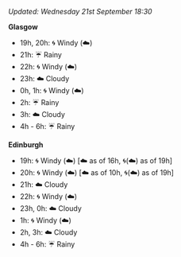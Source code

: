 *Updated: Wednesday 21st September 18:30*

**Glasgow**

* 19h, 20h: :cyclone: Windy (:cloud:)
* 21h: :umbrella: Rainy
* 22h: :cyclone: Windy (:cloud:)
* 23h: :cloud: Cloudy
* 0h, 1h: :cyclone: Windy (:cloud:)
* 2h: :umbrella: Rainy
* 3h: :cloud: Cloudy
* 4h - 6h: :umbrella: Rainy

**Edinburgh**

* 19h: :cyclone: Windy (:cloud:) [:cloud: as of 16h, :cyclone:(:cloud:) as of 19h]
* 20h: :cyclone: Windy (:cloud:) [:cloud: as of 10h, :cyclone:(:cloud:) as of 19h]
* 21h: :cloud: Cloudy
* 22h: :cyclone: Windy (:cloud:)
* 23h, 0h: :cloud: Cloudy
* 1h: :cyclone: Windy (:cloud:)
* 2h, 3h: :cloud: Cloudy
* 4h - 6h: :umbrella: Rainy
